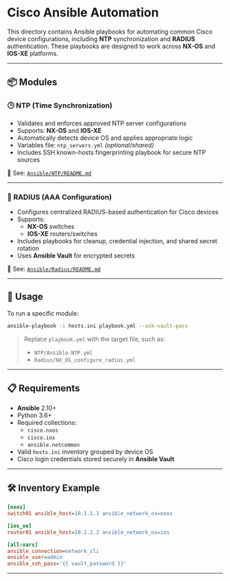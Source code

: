 # Cisco Ansible Automation

This directory contains Ansible playbooks for automating common Cisco device configurations, including **NTP** synchronization and **RADIUS** authentication. These playbooks are designed to work across **NX-OS** and **IOS-XE** platforms.

---

## 📦 Modules

### 🕒 NTP (Time Synchronization)

- Validates and enforces approved NTP server configurations
- Supports: **NX-OS** and **IOS-XE**
- Automatically detects device OS and applies appropriate logic
- Variables file: `ntp_servers.yml` *(optional/shared)*  
- Includes SSH known-hosts fingerprinting playbook for secure NTP sources

🔗 See: [`Ansible/NTP/README.md`](./NTP/README.md)

---

### 🔐 RADIUS (AAA Configuration)

- Configures centralized RADIUS-based authentication for Cisco devices
- Supports:
  - **NX-OS** switches
  - **IOS-XE** routers/switches
- Includes playbooks for cleanup, credential injection, and shared secret rotation
- Uses **Ansible Vault** for encrypted secrets

🔗 See: [`Ansible/Radius/README.md`](./Radius/README.md)

---

## 🚀 Usage

To run a specific module:

```bash
ansible-playbook -i hosts.ini playbook.yml --ask-vault-pass
```

> Replace `playbook.yml` with the target file, such as:
>
> - `NTP/Ansible-NTP.yml`
> - `Radius/NX_OS_configure_radius.yml`

---

## 📋 Requirements

- **Ansible** 2.10+
- Python 3.6+
- Required collections:
  - `cisco.nxos`
  - `cisco.ios`
  - `ansible.netcommon`
- Valid `hosts.ini` inventory grouped by device OS
- Cisco login credentials stored securely in **Ansible Vault**

---

## 🛠 Inventory Example

```ini
[nxos]
switch01 ansible_host=10.1.1.1 ansible_network_os=nxos

[ios_xe]
router01 ansible_host=10.2.2.2 ansible_network_os=ios

[all:vars]
ansible_connection=network_cli
ansible_user=admin
ansible_ssh_pass='{{ vault_password }}'
```

---

